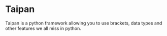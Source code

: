 # Taipan
Taipan is a python framework allowing you to use brackets, data types and other features we all miss in python.
